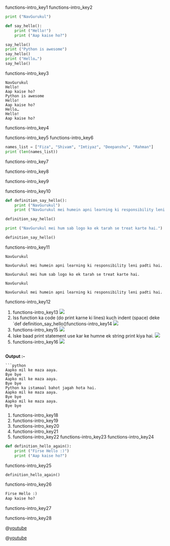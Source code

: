 functions-intro_key1
functions-intro_key2



```python
print ("NavGurukul")

def say_hello():
    print ("Hello!")
    print ("Aap kaise ho?")

say_hello()
print ("Python is awesome")
say_hello()
print ("Hello…")
say_hello()
```

functions-intro_key3


```
NavGurukul
Hello!
Aap kaise ho?
Python is awesome
Hello!
Aap kaise ho?
Hello…
Hello!
Aap kaise ho?
```
functions-intro_key4


functions-intro_key5
functions-intro_key6


```python
names_list = ["Fiza", "Shivam", "Imtiyaz", "Deepanshu", "Rahman"]
print (len(names_list))
```

functions-intro_key7


functions-intro_key8


functions-intro_key9


functions-intro_key10


```python
def definition_say_hello():
    print ("NavGurukul")
    print ("NavGurukul mei humein apni learning ki responsibility leni padti hai.")

definition_say_hello()

print ("NavGurukul mei hum sab logo ko ek tarah se treat karte hai.")

definition_say_hello()
```
functions-intro_key11


```
NavGurukul

NavGurukul mei humein apni learning ki responsibility leni padti hai.

NavGurukul mei hum sab logo ko ek tarah se treat karte hai.

NavGurukul

NavGurukul mei humein apni learning ki responsibility leni padti hai.
```
functions-intro_key12


1. functions-intro_key13
![](assets/function_defn_inst_1.png)
2. Iss function ka code (do print karne ki lines) kuch indent (space) deke `def definition_say_hello()functions-intro_key14
![](assets/function_defn_inst_2.png)
3. functions-intro_key15
![](assets/function_defn_inst_3.png)
4. Iske baad print statement use kar ke humne ek string print kiya hai.
![](assets/function_defn_inst_4.png)
5. functions-intro_key16
![](assets/function_defn_inst_5.png)


```functions-intro_key17
```
**Output :-**

```
```python
Aapko mil ke maza aaya. 
Bye bye
Aapko mil ke maza aaya. 
Bye bye
Python ka istamaal bahot jagah hota hai.
Aapko mil ke maza aaya. 
Bye bye
Aapko mil ke maza aaya. 
Bye bye
 ```

1. functions-intro_key18
2. functions-intro_key19
3. functions-intro_key20
4. functions-intro_key21
5. functions-intro_key22
functions-intro_key23
functions-intro_key24


```python
def definition_hello_again():
    print ("Firse Hello :)")
    print ("Aap kaise ho?")
 ```

functions-intro_key25


```python
definition_hello_again()
 ```

functions-intro_key26
```python
Firse Hello :)
Aap kaise ho?
 ```

functions-intro_key27


functions-intro_key28


@[youtube](https://www.youtube.com/watch?v=WkC7ktXM_8k)

@[youtube](https://youtu.be/AJJpGImQWLc)